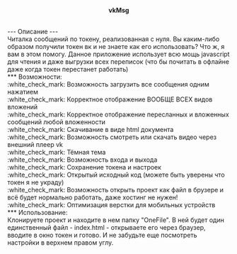 <p style="text-align: center;font-weight: bold;">vkMsg</p>
<br>
---
Описание
---
<br>
Читалка сообщений по токену, реализованная с нуля.
Вы каким-либо образом получили токен вк и не знаете как его использовать? Что ж, я вам в этом помогу. Данное приложение использует всю мощь javascript для чтения и даже выгрузки всех переписок (что бы почитать в офлайне даже когда токен перестанет работать)
<br>
***
Возможности:
<br>
:white_check_mark: Возможность загрузить все сообщения одним нажатием
<br>
:white_check_mark: Корректное отображение ВООБЩЕ ВСЕХ видов вложений
<br>
:white_check_mark: Корректное отображение пересланных и вложенных сообщений любой вложенности
<br>
:white_check_mark: Скачивание в виде html документа
<br>
:white_check_mark: Возможность смотреть или скачать видео через внешний плеер vk
<br>
:white_check_mark: Тёмная тема
<br>
:white_check_mark: Возможность входа и выхода
<br>
:white_check_mark: Сохранение токена и настроек
<br>
:white_check_mark: Открытый исходный код (можете быть уверены что токен я не украду)
<br>
:white_check_mark: Возможность открыть проект как файл в брузере и всё будет нормально работать, даже хостинг не нужен!
<br>
:white_check_mark: Оптимизация верстки для мобильных устройств
<br>
***
Использование:
<br>
Клонируете проект и находите в нем папку "OneFile". В ней будет один единственный файл - index.html - открываете его через браузер, вводите в окно токен и готово.
И не забудьте еще посмотреть настройки в верхнем правом углу.
